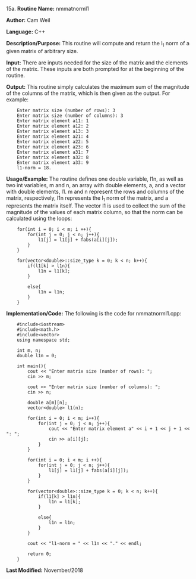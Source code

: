 15a. **Routine Name:**           nmmatnorml1

   **Author:** Cam Weil

   **Language:** C++

   **Description/Purpose:** This routine will compute and return the l<sub>1</sub> norm of a given matrix of arbitrary size.
   
   **Input:** There are inputs needed for the size of the matrix and the elements of the matrix. These inputs are both prompted for at the beginning of the routine.

   **Output:** This routine simply calculates the maximum sum of the magnitude of the columns of the matrix, which is then given as the output. For example:
 
        Enter matrix size (number of rows): 3
        Enter matrix size (number of columns): 3
        Enter matrix element a11: 1
        Enter matrix element a12: 2
        Enter matrix element a13: 3
        Enter matrix element a21: 4
        Enter matrix element a22: 5
        Enter matrix element a23: 6
        Enter matrix element a31: 7
        Enter matrix element a32: 8
        Enter matrix element a33: 9
        l1-norm = 18.

   **Usage/Example:** The routine defines one double variable, l1n, as well as two int variables, m and n, an array with double elements, a, and a vector with double elements, l1. m and n represent the rows and columns of the matrix, respectively, l1n represents the l<sub>1</sub> norm of the matrix, and a represents the matrix itself. The vector l1 is used to collect the sum of the magnitude of the values of each matrix column, so that the norm can be calculated using the loops:
   
        for(int i = 0; i < m; i ++){
            for(int j = 0; j < n; j++){
                l1[j] = l1[j] + fabs(a[i][j]);
            }
        }

        for(vector<double>::size_type k = 0; k < n; k++){
            if(l1[k] > l1n){
                l1n = l1[k];
            }

            else{
                l1n = l1n;
            }
        }

   **Implementation/Code:** The following is the code for nmmatnorml1.cpp:

        #include<iostream>
        #include<math.h>
        #include<vector>
        using namespace std;

        int m, n;
        double l1n = 0;

        int main(){
            cout << "Enter matrix size (number of rows): ";
            cin >> m;

            cout << "Enter matrix size (number of columns): ";
            cin >> n;

            double a[m][n];
            vector<double> l1(n);

            for(int i = 0; i < m; i++){
                for(int j = 0; j < n; j++){
                    cout << "Enter matrix element a" << i + 1 << j + 1 << ": ";
                    cin >> a[i][j];
                }
            }

            for(int i = 0; i < m; i ++){
                for(int j = 0; j < n; j++){
                    l1[j] = l1[j] + fabs(a[i][j]);
                }
            }

            for(vector<double>::size_type k = 0; k < n; k++){
                if(l1[k] > l1n){
                    l1n = l1[k];
                }

                else{
                    l1n = l1n;
                }
            }

            cout << "l1-norm = " << l1n << "." << endl;

            return 0;
        }

   **Last Modified:** November/2018
